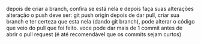 depois de criar a branch, confira se está nela e depois faça suas alterações
alteração
o push deve ser: git push origin <nome-da-sua-branch>
depois de dar pull, criar sua branch e ter certeza que esta nela (dando git branch), pode alterar o código que veio do pull que foi feito.
voce pode dar mais de 1 commit antes de abrir o pull request (é até recomendável que os commits sejam curtos)
